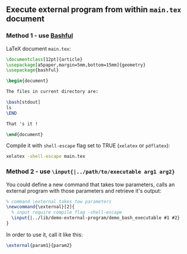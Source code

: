 ## Execute external program from within `main.tex` document
### Method 1 - use [Bashful](https://www.ctan.org/tex-archive/macros/latex/contrib/bashful)
LaTeX document `main.tex`:
```latex
\documentclass[12pt]{article}
\usepackage[a5paper,margin=5mm,bottom=15mm]{geometry}
\usepackage{bashful}

\begin{document}

The files in current directory are:

\bash[stdout]
ls 
\END

That 's it !

\end{document}
```
Compile it with `shell-escape` flag set to TRUE (`xelatex` or `pdflatex`):
```bash
xelatex -shell-escape main.tex
```
### Method 2 - use `\input{|../path/to/executable arg1 arg2}`
You could define a new command that takes tow parameters, calls an external program with those parameters and retrieve it's output:
```latex
% command \external takes tow parameters
\newcommand{\external}[2]{
  % input require compile flag -shell-escape
  \input{|../lib/demo-external-program/demo_bash_executable #1 #2}
}
```
In order to use it, call it like this:
```latex
\external{param1}{param2}
```
